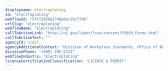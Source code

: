 ```yaml
---
displayname: electroplating
id: "electroplating"
webflowId: "5f772950d2749a6ec39cf7d8"
urlSlug: "electroplating"
webflowName: "Electroplating"
callToActionLink: "http://nj.gov/labor/lsse/content/PSOSH_Forms.html"
callToActionText: ""
agencyId: njdol
agencyAdditionalContext: "Division of Workplace Standards, Office of Boiler and Pressure Vessel Compliance"
divisionPhone: "(609) 292-2121"
webflowIndustry: "Electroplating"
licenseCertificationClassification: "LICENSE & PERMIT"
---
```

